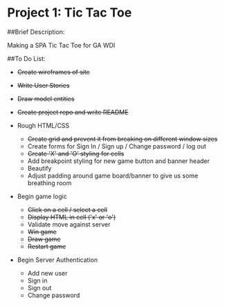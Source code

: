 # Project 1: Tic Tac Toe

##Brief Description:

Making a SPA Tic Tac Toe for GA WDI

##To Do List:

- ~~Create wireframes of site~~

- ~~Write User Stories~~

- ~~Draw model entities~~

- ~~Create project repo and write README~~

- Rough HTML/CSS
  - ~~Create grid and prevent it from breaking on different window sizes~~
  - Create forms for Sign In / Sign up / Change password / log out
  - ~~Create 'X' and 'O' styling for cells~~
  - Add breakpoint styling for new game button and banner header
  - Beautify
  - Adjust padding around game board/banner to give us some breathing room

- Begin game logic
  - ~~Click on a cell / select a cell~~
  - ~~Display HTML in cell ('x' or 'o')~~
  - Validate move against server
  - ~~Win game~~
  - ~~Draw game~~
  - ~~Restart game~~

- Begin Server Authentication
  - Add new user
  - Sign in
  - Sign out
  - Change password
